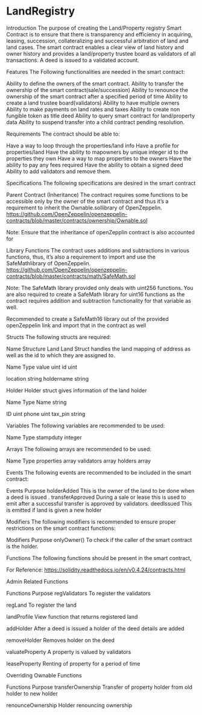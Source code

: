 # LandRegistry
Introduction
The purpose of creating the Land/Property registry Smart Contract is to ensure that there is transparency and efficiency in acquiring, leasing, succession, collateralizing and successful arbitration of land and land cases. The smart contract enables a clear view of land history and owner history and provides a land/property trustee board as validators of all transactions. A deed is issued to a validated account.

Features
The Following functionalities are needed in the smart contract:

Ability to define the owners of the smart contract.
Ability to transfer the ownership of the smart contract(sale/succession)
Ability to renounce the ownership of the smart contract after a specified period of time
Ability to create a land trustee board(validators)
Ability to have multiple owners
Ability to make payments on land rates and taxes
Ability to create non fungible token as title deed
Ability to query smart contract for land/property data
Ability to suspend transfer into a child contract pending resolution.

Requirements
The contract should be able to:

Have a way to loop through the properties/land info
Have a profile for properties/land
Have the ability to mapowners by unique integer id to the properties they own
Have a way to map properties to the owners
Have the ability to pay any fees required
Have the ability to obtain a signed deed
Ability to add validators and remove them.

Specifications
The following specifications are desired in the smart contract

Parent Contract (Inheritance) 
The contract requires some functions to be accessible only by the owner of the smart contract and thus it’s a requirement to inherit the Ownable.sollibrary of OpenZeppelin.
https://github.com/OpenZeppelin/openzeppelin-contracts/blob/master/contracts/ownership/Ownable.sol

Note: Ensure that the inheritance of openZepplin contract is also accounted for

Library Functions
The contract uses additions and subtractions in various functions, thus, it’s also a requirement to import and use the SafeMathlibrary of OpenZeppelin. 
https://github.com/OpenZeppelin/openzeppelin-contracts/blob/master/contracts/math/SafeMath.sol

Note: The SafeMath library provided only deals with uint256 functions. You are also required to create a SafeMath library for uint16 functions as the contract requires addition and subtraction functionality for that variable as well. 

Recommended to create a SafeMath16 library out of the provided openZeppelin link and import that in the contract as well


Structs
The following structs are required:

Name
Structure
Land
Land Struct handles the land mapping of address as well as the id to which they are assigned to.

Name
Type
value
uint
id
uint


location
string
holdername
string




Holder
Holder struct gives information of the land holder

Name
Type
Name
string


ID
uint
phone
uint
tax_pin
string









Variables
The following variables are recommended to be used:

Name
Type
stampduty
integer

Arrays
The following arrays are recommended to be used:

Name
Type
properties
array
validators
array
holders
array



Events
The following events are recommended to be included in the smart contract:

Events
Purpose
holderAdded
This is the owner of the land to be done when a deed is issued .
transferApproved
During a sale or lease this is used to emit after a successful transfer is approved by validators.
deedIssued
This is emitted if land is given a new holder

Modifiers
The following modifiers is recommended to ensure proper restrictions on the smart contract functions:

Modifiers
Purpose
onlyOwner()
To check if the caller of the smart contract is the holder. 

Functions
The following functions should be present in the smart contract, 

For Reference: https://solidity.readthedocs.io/en/v0.4.24/contracts.html

Admin Related Functions

Functions
Purpose
regValidators
To register the validators

regLand
To register the land

landProfile
View function that returns registered land

addHolder
After a deed is issued a holder of the deed details are added

removeHolder
Removes holder on the deed

valuateProperty
A property is valued by validators

leaseProperty
Renting of property for a period of time

Overriding Ownable Functions

Functions
Purpose
transferOwnership
Transfer of property holder from old holder to new holder

renounceOwnership
Holder renouncing ownership





